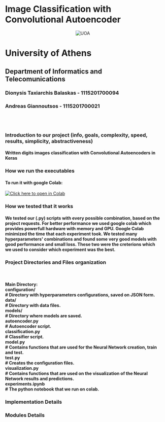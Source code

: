# Image Classification with Convolutional Autoencoder
  
<p style="text-align: center;">
    <img src="./doc/images/di_uoa.png" alt="UOA">
    <h1>University of Athens</h1>
    <h2>Department of Informatics and Telecomunications</h2>
</p>

<h3>Dionysis Taxiarchis Balaskas - 1115201700094</h3>
<h3>Andreas Giannoutsos - 1115201700021</h3>
<br><br>


<h3>Introduction to our project (info, goals, complexity, speed, results, simplicity, abstractiveness)</h3>
<h4>
Written digits images classification with Convolutional Autoencoders in Keras
</h4>

<h3>How we run the executables</h3>
<h4>
  To run it with google Colab:
</h4>

   [![Click here to open in Colab](https://colab.research.google.com/assets/colab-badge.svg)](https://colab.research.google.com/github.com/AGiannoutsos/Image_Classification_with_Convolutional_Autoencoder/blob/main/experiments.ipynb)

<h3>How we tested that it works</h3>
<h4>
  We tested our (.py) scripts with every possible combination, based on the project requests. For better performance we used google colab which provides powerfull hardware with memory and GPU. Google Colab minimized the time that each experiment took. We tested many hyperparameters' combinations and found some very good models with good performance and small loss. These two were the creterions which we used to consider which experiment was the best.
</h4> 

<h3>Project Directories and Files organization</h3><br>
<h4>
  Main Directory:<br>
    configuration/<br>        # Directory with hyperparameters configurations, saved on JSON form.<br>
    data/<br>                 # Directory with data files.<br>
    models/<br>               # Directory where models are saved.<br>
    autoencoder.py<br>        # Autoencoder script.<br>
    classification.py<br>     # Classifier script.<br>
    model.py<br>              # Contains functions that are used for the Neural Network creation, train and test.<br>
    test.py<br>               # Creates the configuration files.<br>
    visualization.py<br>      # Contains functions that are used on the visualization of the Neural Network results and predictions.<br>
    experiments.ipynb<br>     # The python notebook that we run on colab.<br>
<h4\>

<h3>Implementation Details</h3>
<h4>
</h4>

<h3>Modules Details</h3>
<h4>
</h4>
  



